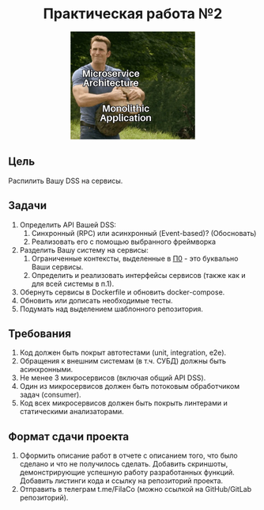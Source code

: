 <div align="center">

# Практическая работа №2

<picture>
    <img alt="Распиливаем монолит или шутка для разогрева"
         src="media/microservices-meme.png"
         width="50%">
</picture>

</div>

## Цель

Распилить Вашу DSS на сервисы.

## Задачи

1. Определить API Вашей DSS:
   1. Синхронный (RPC) или асинхронный (Event-based)? (Обосновать)
   2. Реализовать его с помощью выбранного фреймворка
2. Разделить Вашу систему на сервисы:
   1. Ограниченные контексты, выделенные в [П0](./practice0.md) - это буквально Ваши сервисы.
   2. Определить и реализовать интерфейсы сервисов (также как и для всей системы в п.1).
3. Обернуть сервисы в Dockerfile и обновить docker-compose.
4. Обновить или дописать необходимые тесты.
5. Подумать над выделением шаблонного репозитория.

## Требования

1. Код должен быть покрыт автотестами (unit, integration, e2e).
2. Обращения к внешним системам (в т.ч. СУБД) должны быть асинхронными.
3. Не менее 3 микросервисов (включая общий API DSS).
4. Один из микросервисов должен быть потоковым обработчиком задач (consumer).
5. Код всех микросервисов должен быть покрыть линтерами и статическими анализаторами.

## Формат сдачи проекта

1. Оформить описание работ в отчете с описанием того, что было сделано и что не получилось сделать. Добавить скриншоты, демонстрирующие успешную работу разработанных функций. Добавить листинги кода и ссылку на репозиторий проекта.
2. Отправить в телеграм t.me/FilaCo (можно ссылкой на GitHub/GitLab репозиторий).

